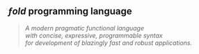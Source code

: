 ## _ƒold_ programming language


> _A modern pragmatic functional language  
> with concise, expressive, programmable syntax  
> for development of blazingly fast and robust applications._
